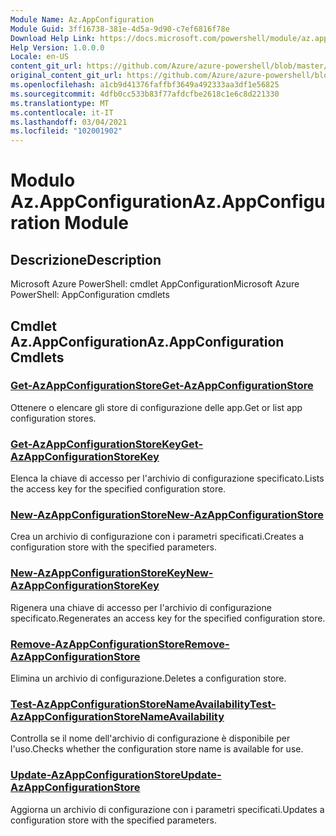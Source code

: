 ```yaml
---
Module Name: Az.AppConfiguration
Module Guid: 3ff16738-381e-4d5a-9d90-c7ef6816f78e
Download Help Link: https://docs.microsoft.com/powershell/module/az.appconfiguration
Help Version: 1.0.0.0
Locale: en-US
content_git_url: https://github.com/Azure/azure-powershell/blob/master/src/AppConfiguration/help/Az.AppConfiguration.md
original_content_git_url: https://github.com/Azure/azure-powershell/blob/master/src/AppConfiguration/help/Az.AppConfiguration.md
ms.openlocfilehash: a1cb9d41376faffbf3649a492333aa3df1e56825
ms.sourcegitcommit: 4dfb0cc533b83f77afdcfbe2618c1e6c8d221330
ms.translationtype: MT
ms.contentlocale: it-IT
ms.lasthandoff: 03/04/2021
ms.locfileid: "102001902"
---
```

# <span data-ttu-id="902f6-101">Modulo Az.AppConfiguration</span><span class="sxs-lookup"><span data-stu-id="902f6-101">Az.AppConfiguration Module</span></span>
## <span data-ttu-id="902f6-102">Descrizione</span><span class="sxs-lookup"><span data-stu-id="902f6-102">Description</span></span>
<span data-ttu-id="902f6-103">Microsoft Azure PowerShell: cmdlet AppConfiguration</span><span class="sxs-lookup"><span data-stu-id="902f6-103">Microsoft Azure PowerShell: AppConfiguration cmdlets</span></span>

## <span data-ttu-id="902f6-104">Cmdlet Az.AppConfiguration</span><span class="sxs-lookup"><span data-stu-id="902f6-104">Az.AppConfiguration Cmdlets</span></span>
### [<span data-ttu-id="902f6-105">Get-AzAppConfigurationStore</span><span class="sxs-lookup"><span data-stu-id="902f6-105">Get-AzAppConfigurationStore</span></span>](Get-AzAppConfigurationStore.md)
<span data-ttu-id="902f6-106">Ottenere o elencare gli store di configurazione delle app.</span><span class="sxs-lookup"><span data-stu-id="902f6-106">Get or list app configuration stores.</span></span>

### [<span data-ttu-id="902f6-107">Get-AzAppConfigurationStoreKey</span><span class="sxs-lookup"><span data-stu-id="902f6-107">Get-AzAppConfigurationStoreKey</span></span>](Get-AzAppConfigurationStoreKey.md)
<span data-ttu-id="902f6-108">Elenca la chiave di accesso per l'archivio di configurazione specificato.</span><span class="sxs-lookup"><span data-stu-id="902f6-108">Lists the access key for the specified configuration store.</span></span>

### [<span data-ttu-id="902f6-109">New-AzAppConfigurationStore</span><span class="sxs-lookup"><span data-stu-id="902f6-109">New-AzAppConfigurationStore</span></span>](New-AzAppConfigurationStore.md)
<span data-ttu-id="902f6-110">Crea un archivio di configurazione con i parametri specificati.</span><span class="sxs-lookup"><span data-stu-id="902f6-110">Creates a configuration store with the specified parameters.</span></span>

### [<span data-ttu-id="902f6-111">New-AzAppConfigurationStoreKey</span><span class="sxs-lookup"><span data-stu-id="902f6-111">New-AzAppConfigurationStoreKey</span></span>](New-AzAppConfigurationStoreKey.md)
<span data-ttu-id="902f6-112">Rigenera una chiave di accesso per l'archivio di configurazione specificato.</span><span class="sxs-lookup"><span data-stu-id="902f6-112">Regenerates an access key for the specified configuration store.</span></span>

### [<span data-ttu-id="902f6-113">Remove-AzAppConfigurationStore</span><span class="sxs-lookup"><span data-stu-id="902f6-113">Remove-AzAppConfigurationStore</span></span>](Remove-AzAppConfigurationStore.md)
<span data-ttu-id="902f6-114">Elimina un archivio di configurazione.</span><span class="sxs-lookup"><span data-stu-id="902f6-114">Deletes a configuration store.</span></span>

### [<span data-ttu-id="902f6-115">Test-AzAppConfigurationStoreNameAvailability</span><span class="sxs-lookup"><span data-stu-id="902f6-115">Test-AzAppConfigurationStoreNameAvailability</span></span>](Test-AzAppConfigurationStoreNameAvailability.md)
<span data-ttu-id="902f6-116">Controlla se il nome dell'archivio di configurazione è disponibile per l'uso.</span><span class="sxs-lookup"><span data-stu-id="902f6-116">Checks whether the configuration store name is available for use.</span></span>

### [<span data-ttu-id="902f6-117">Update-AzAppConfigurationStore</span><span class="sxs-lookup"><span data-stu-id="902f6-117">Update-AzAppConfigurationStore</span></span>](Update-AzAppConfigurationStore.md)
<span data-ttu-id="902f6-118">Aggiorna un archivio di configurazione con i parametri specificati.</span><span class="sxs-lookup"><span data-stu-id="902f6-118">Updates a configuration store with the specified parameters.</span></span>

